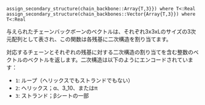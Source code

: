 ```
assign_secondary_structure(chain_backbone::Array{T,3}}) where T<:Real
assign_secondary_structure(chain_backbones::Vector{Array{T,3}}) where T<:Real
```

与えられたチェーンバックボーンのベクトルは、それぞれ3x3xLのサイズの3次元配列として表され、この関数は各残基に二次構造を割り当てます。

対応するチェーンとそれぞれの残基に対する二次構造の割り当てを含む整数のベクトルのベクトルを返します。二次構造は以下のようにエンコードされています：

  * `1`: ループ（ヘリックスでもストランドでもない）
  * `2`: ヘリックス；α、3_10、またはπ
  * `3`: ストランド；βシートの一部
